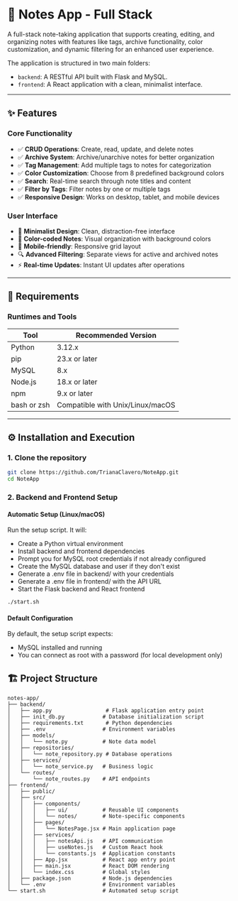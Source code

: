 # 📝 Notes App - Full Stack

A full-stack note-taking application that supports creating, editing, and organizing notes with features like tags, archive functionality, color customization, and dynamic filtering for an enhanced user experience.

The application is structured in two main folders:

- `backend`: A RESTful API built with Flask and MySQL.
- `frontend`: A React application with a clean, minimalist interface.

---

## ✨ Features

### Core Functionality
- ✅ **CRUD Operations**: Create, read, update, and delete notes
- ✅ **Archive System**: Archive/unarchive notes for better organization
- ✅ **Tag Management**: Add multiple tags to notes for categorization
- ✅ **Color Customization**: Choose from 8 predefined background colors
- ✅ **Search**: Real-time search through note titles and content
- ✅ **Filter by Tags**: Filter notes by one or multiple tags
- ✅ **Responsive Design**: Works on desktop, tablet, and mobile devices

### User Interface
- 🎨 **Minimalist Design**: Clean, distraction-free interface
- 🌈 **Color-coded Notes**: Visual organization with background colors
- 📱 **Mobile-friendly**: Responsive grid layout
- 🔍 **Advanced Filtering**: Separate views for active and archived notes
- ⚡ **Real-time Updates**: Instant UI updates after operations

---

## 🔧 Requirements

### Runtimes and Tools

| Tool              | Recommended Version |
|-------------------|---------------------|
| Python            | 3.12.x              |
| pip               | 23.x or later       |
| MySQL             | 8.x                 |
| Node.js           | 18.x or later       |
| npm               | 9.x or later        |
| bash or zsh       | Compatible with Unix/Linux/macOS |

---

## ⚙️ Installation and Execution

### 1. Clone the repository

```bash
git clone https://github.com/TrianaClavero/NoteApp.git
cd NoteApp
```

### 2. Backend and Frontend Setup

#### Automatic Setup (Linux/macOS)
Run the setup script. It will:
- Create a Python virtual environment
- Install backend and frontend dependencies
- Prompt you for MySQL root credentials if not already configured
- Create the MySQL database and user if they don't exist
- Generate a .env file in backend/ with your credentials
- Generate a .env file in frontend/ with the API URL
- Start the Flask backend and React frontend

```bash
./start.sh
```

#### Default Configuration
By default, the setup script expects:
- MySQL installed and running
- You can connect as root with a password (for local development only)


## 🏗️ Project Structure

```
notes-app/
├── backend/
│   ├── app.py                 # Flask application entry point
│   ├── init_db.py            # Database initialization script
│   ├── requirements.txt       # Python dependencies
│   ├── .env                  # Environment variables
│   ├── models/
│   │   └── note.py           # Note data model
│   ├── repositories/
│   │   └── note_repository.py # Database operations
│   ├── services/
│   │   └── note_service.py   # Business logic
│   └── routes/
│       └── note_routes.py    # API endpoints
├── frontend/
│   ├── public/
│   ├── src/
│   │   ├── components/
│   │   │   ├── ui/           # Reusable UI components
│   │   │   └── notes/        # Note-specific components
│   │   ├── pages/
│   │   │   └── NotesPage.jsx # Main application page
│   │   ├── services/
│   │   │   ├── notesApi.js   # API communication
│   │   │   ├── useNotes.js   # Custom React hook
│   │   │   └── constants.js  # Application constants
│   │   ├── App.jsx           # React app entry point
│   │   ├── main.jsx          # React DOM rendering
│   │   └── index.css         # Global styles
│   ├── package.json          # Node.js dependencies
│   └── .env                  # Environment variables
└── start.sh                  # Automated setup script
```


